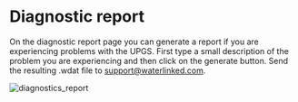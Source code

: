 # Diagnostic report

On the diagnostic report page you can generate a report if you are experiencing problems with the UPGS. First type a small description of the problem you are experiencing and then click on the generate button. Send the resulting .wdat file to support@waterlinked.com.

![diagnostics_report](../../img/diagnostic_report_g2.png)